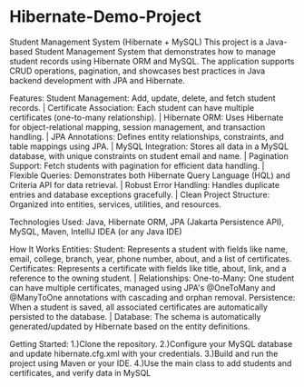 # Hibernate-Demo-Project
Student Management System (Hibernate + MySQL)
This project is a Java-based Student Management System that demonstrates how to manage student records using Hibernate ORM and MySQL. The application supports CRUD operations, pagination, and showcases best practices in Java backend development with JPA and Hibernate.

Features:
Student Management: Add, update, delete, and fetch student records. |
Certificate Association: Each student can have multiple certificates (one-to-many relationship). |
Hibernate ORM: Uses Hibernate for object-relational mapping, session management, and transaction handling. |
JPA Annotations: Defines entity relationships, constraints, and table mappings using JPA. |
MySQL Integration: Stores all data in a MySQL database, with unique constraints on student email and name. |
Pagination Support: Fetch students with pagination for efficient data handling. |
Flexible Queries: Demonstrates both Hibernate Query Language (HQL) and Criteria API for data retrieval. |
Robust Error Handling: Handles duplicate entries and database exceptions gracefully. |
Clean Project Structure: Organized into entities, services, utilities, and resources. 

Technologies Used:
Java,
Hibernate ORM,
JPA (Jakarta Persistence API),
MySQL,
Maven,
IntelliJ IDEA (or any Java IDE)

How It Works
Entities:
Student: Represents a student with fields like name, email, college, branch, year, phone number, about, and a list of certificates.
Certificates: Represents a certificate with fields like title, about, link, and a reference to the owning student.
|
Relationships:
One-to-Many: One student can have multiple certificates, managed using JPA's @OneToMany and @ManyToOne annotations with cascading and orphan removal.
Persistence:
When a student is saved, all associated certificates are automatically persisted to the database.
|
Database:
The schema is automatically generated/updated by Hibernate based on the entity definitions.

Getting Started:
1.)Clone the repository.
2.)Configure your MySQL database and update hibernate.cfg.xml with your credentials.
3.)Build and run the project using Maven or your IDE.
4.)Use the main class to add students and certificates, and verify data in MySQL
